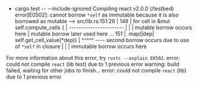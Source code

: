 + cargo test -- --include-ignored
   Compiling react v2.0.0 (/testbed)
error[E0502]: cannot borrow `*self` as immutable because it is also borrowed as mutable
   --> src/lib.rs:151:26
    |
148 |             for cell in &mut self.compute_cells {
    |                         -----------------------
    |                         |
    |                         mutable borrow occurs here
    |                         mutable borrow later used here
...
151 |                     .map(|dep| self.get_cell_value(*dep))
    |                          ^^^^^ ---- second borrow occurs due to use of `*self` in closure
    |                          |
    |                          immutable borrow occurs here

For more information about this error, try `rustc --explain E0502`.
error: could not compile `react` (lib test) due to 1 previous error
warning: build failed, waiting for other jobs to finish...
error: could not compile `react` (lib) due to 1 previous error
